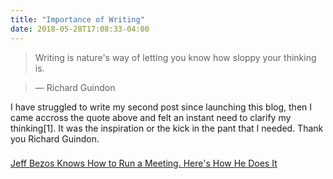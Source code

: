 ```yaml
---
title: "Importance of Writing"
date: 2018-05-28T17:08:33-04:00
---
```


> Writing is nature's way of letting you know how sloppy your thinking is.

> — Richard Guindon

I have struggled to write my second post since launching this blog,
then I came accross the quote above and felt an instant need to clarify my thinking[1].
It was the inspiration or the kick in the pant that I needed. Thank you Richard Guindon.

###

[Jeff Bezos Knows How to Run a Meeting. Here's How He Does It](https://www.inc.com/justin-bariso/jeff-bezos-knows-how-to-run-a-meeting-here-are-his-three-simple-rules.html)
